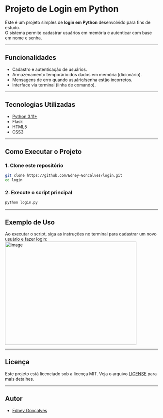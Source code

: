 # Projeto de Login em Python

Este é um projeto simples de **login em Python** desenvolvido para fins de estudo.  
O sistema permite cadastrar usuários em memória e autenticar com base em nome e senha.

---

## Funcionalidades
- Cadastro e autenticação de usuários.
- Armazenamento temporário dos dados em memória (dicionário).
- Mensagens de erro quando usuário/senha estão incorretos.
- Interface via terminal (linha de comando).

---

## Tecnologias Utilizadas
- [Python 3.11+](https://www.python.org/)
- Flask
- HTML5
- CSS3

---

## Como Executar o Projeto

### 1. Clone este repositório

```bash
git clone https://github.com/Edney-Goncalves/login.git
cd login
```

### 2. Execute o script principal

```bash
python login.py
```

---

## Exemplo de Uso

Ao executar o script, siga as instruções no terminal para cadastrar um novo usuário e fazer login:
<img width="433" height="340" alt="image" src="https://github.com/user-attachments/assets/64cd1358-c642-4612-9133-b4d40421a8f2" />


---

## Licença

Este projeto está licenciado sob a licença MIT. Veja o arquivo [LICENSE](LICENSE) para mais detalhes.

---

## Autor

- [Edney Gonçalves](https://github.com/Edney-Goncalves)
